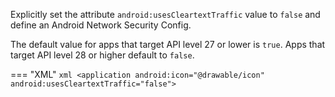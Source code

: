 Explicitly set the attribute `android:usesCleartextTraffic` value to `false` and define an Android Network Security Config.

The default value for apps that target API level 27 or lower is `true`. Apps that target API level 28 or higher default to `false`.

=== "XML"
	```xml
	<application android:icon="@drawable/icon" android:usesCleartextTraffic="false">
	```

